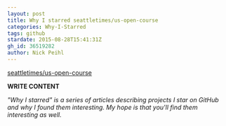 ```yaml
---
layout: post
title: Why I starred seattletimes/us-open-course
categories: Why-I-Starred
tags: github
stardate: 2015-08-28T15:41:31Z
gh_id: 36519282
author: Nick Peihl
---
```


[seattletimes/us-open-course](star.repo.html_url)

**WRITE CONTENT**

*"Why I starred" is a series of articles describing projects I star on GitHub and why I found them interesting. My hope is that you'll find them interesting as well.*

